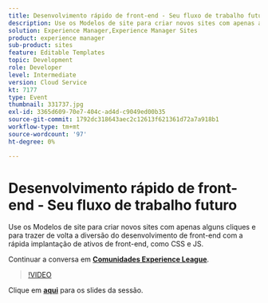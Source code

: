 ```yaml
---
title: Desenvolvimento rápido de front-end - Seu fluxo de trabalho futuro
description: Use os Modelos de site para criar novos sites com apenas alguns cliques e para trazer de volta a diversão do desenvolvimento de front-end com a rápida implantação de ativos de front-end, como CSS e JS. Esta sessão foi entregue como parte do evento Conteúdo do Adobe Developers Live.
solution: Experience Manager,Experience Manager Sites
product: experience manager
sub-product: sites
feature: Editable Templates
topic: Development
role: Developer
level: Intermediate
version: Cloud Service
kt: 7177
type: Event
thumbnail: 331737.jpg
exl-id: 3365d609-70e7-404c-ad4d-c9049ed00b35
source-git-commit: 1792dc318643aec2c12613f621361d72a7a918b1
workflow-type: tm+mt
source-wordcount: '97'
ht-degree: 0%

---
```


# Desenvolvimento rápido de front-end - Seu fluxo de trabalho futuro

Use os Modelos de site para criar novos sites com apenas alguns cliques e para trazer de volta a diversão do desenvolvimento de front-end com a rápida implantação de ativos de front-end, como CSS e JS.

Continuar a conversa em **[Comunidades Experience League](https://adobe.ly/36Yd3v6)**.

>[!VIDEO](https://video.tv.adobe.com/v/331737/?quality=12&learn=on&hidetitle=true)

Clique em **[aqui](/help/adobe-developers-live/assets/rapid-frontend-devlopment.pdf)** para os slides da sessão.
